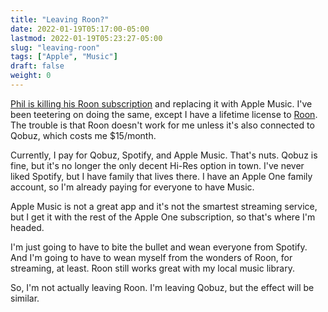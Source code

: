 ```yaml
---
title: "Leaving Roon?"
date: 2022-01-19T05:17:00-05:00
lastmod: 2022-01-19T05:23:27-05:00
slug: "leaving-roon"
tags: ["Apple", "Music"]
draft: false
weight: 0
---
```


[Phil is killing his Roon subscription](https://youneedastereo.com/#2022-01-18%20Journal) and replacing it with Apple Music. I've been teetering on doing the same, except I have a lifetime license to [Roon](https://roonlabs.com). The trouble is that Roon doesn't work for me unless it's also connected to Qobuz, which costs me $15/month.

Currently, I pay for Qobuz, Spotify, and Apple Music. That's nuts. Qobuz is fine, but it's no longer the only decent Hi-Res option in town. I've never liked Spotify, but I have family that lives there. I have an Apple One family account, so I'm already paying for everyone to have Music.

Apple Music is not a great app and it's not the smartest streaming service, but I get it with the rest of the Apple One subscription, so that's where I'm headed.

I'm just going to have to bite the bullet and wean everyone from Spotify. And I'm going to have to wean myself from the wonders of Roon, for streaming, at least. Roon still works great with my local music library.

So, I'm not actually leaving Roon. I'm leaving Qobuz, but the effect will be similar.

[//]: # "Exported with love from a post written in Org mode"
[//]: # "- https://github.com/kaushalmodi/ox-hugo"
